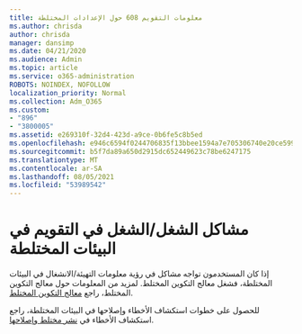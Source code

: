 ```yaml
---
title: معلومات التقويم 608 حول الإعدادات المختلطة
ms.author: chrisda
author: chrisda
manager: dansimp
ms.date: 04/21/2020
ms.audience: Admin
ms.topic: article
ms.service: o365-administration
ROBOTS: NOINDEX, NOFOLLOW
localization_priority: Normal
ms.collection: Adm_O365
ms.custom:
- "896"
- "3800005"
ms.assetid: e269310f-32d4-423d-a9ce-0b6fe5c8b5ed
ms.openlocfilehash: e946c6594f0244706835f13bbee1594a7e705306740e20ce599cad18d70fb79c
ms.sourcegitcommit: b5f7da89a650d2915dc652449623c78be6247175
ms.translationtype: MT
ms.contentlocale: ar-SA
ms.lasthandoff: 08/05/2021
ms.locfileid: "53989542"
---
```

# <a name="calendar-freebusy-issues-in-hybrid-environments"></a>مشاكل الشغل/الشغل في التقويم في البيئات المختلطة

إذا كان المستخدمون تواجه مشاكل في رؤية معلومات التهيئة/الانشغال في البيئات المختلطة، فشغل معالج التكوين المختلط. لمزيد من المعلومات حول معالج التكوين المختلط، راجع [معالج التكوين المختلط](https://go.microsoft.com/fwlink/p/?linkid=528149).

للحصول على خطوات استكشاف الأخطاء وإصلاحها في البيئات المختلطة، راجع استكشاف الأخطاء في [نشر مختلط وإصلاحها](https://technet.microsoft.com/library/jj659053.aspx).
